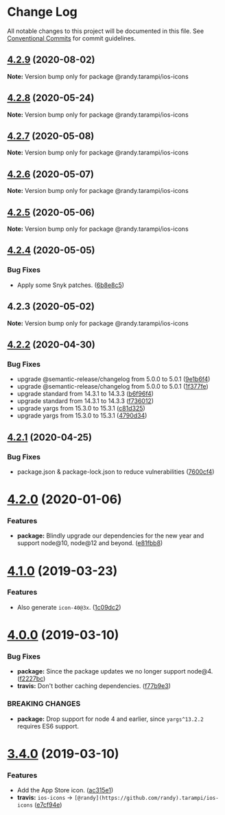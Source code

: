 # Change Log

All notable changes to this project will be documented in this file.
See [Conventional Commits](https://conventionalcommits.org) for commit guidelines.

## [4.2.9](https://github.com/randytarampi/ios-icons/compare/@randy.tarampi/ios-icons@4.2.8...@randy.tarampi/ios-icons@4.2.9) (2020-08-02)

**Note:** Version bump only for package @randy.tarampi/ios-icons





## [4.2.8](https://github.com/randytarampi/ios-icons/compare/@randy.tarampi/ios-icons@4.2.7...@randy.tarampi/ios-icons@4.2.8) (2020-05-24)

**Note:** Version bump only for package @randy.tarampi/ios-icons





## [4.2.7](https://github.com/randytarampi/ios-icons/compare/@randy.tarampi/ios-icons@4.2.6...@randy.tarampi/ios-icons@4.2.7) (2020-05-08)

**Note:** Version bump only for package @randy.tarampi/ios-icons





## [4.2.6](https://github.com/randytarampi/ios-icons/compare/@randy.tarampi/ios-icons@4.2.5...@randy.tarampi/ios-icons@4.2.6) (2020-05-07)

**Note:** Version bump only for package @randy.tarampi/ios-icons





## [4.2.5](https://github.com/randytarampi/ios-icons/compare/@randy.tarampi/ios-icons@4.2.4...@randy.tarampi/ios-icons@4.2.5) (2020-05-06)

**Note:** Version bump only for package @randy.tarampi/ios-icons





## [4.2.4](https://github.com/randytarampi/ios-icons/compare/@randy.tarampi/ios-icons@4.2.3...@randy.tarampi/ios-icons@4.2.4) (2020-05-05)


### Bug Fixes

* Apply some Snyk patches. ([6b8e8c5](https://github.com/randytarampi/ios-icons/commit/6b8e8c5e3e08ffacfaacc92ea3d8de16da186fc4))





## 4.2.3 (2020-05-02)

**Note:** Version bump only for package @randy.tarampi/ios-icons





## [4.2.2](https://github.com/randytarampi/ios-icons/compare/v4.2.1...v4.2.2) (2020-04-30)


### Bug Fixes

* upgrade @semantic-release/changelog from 5.0.0 to 5.0.1 ([9e1b6f4](https://github.com/randytarampi/ios-icons/commit/9e1b6f492619f4dea7063f3562f8b304d0dc5147))
* upgrade @semantic-release/changelog from 5.0.0 to 5.0.1 ([1f377fe](https://github.com/randytarampi/ios-icons/commit/1f377fede421f63736ba27f7c11aab62d711dd63))
* upgrade standard from 14.3.1 to 14.3.3 ([b6f96f4](https://github.com/randytarampi/ios-icons/commit/b6f96f4e59ce10437161463f3d0e06407f700972))
* upgrade standard from 14.3.1 to 14.3.3 ([f736012](https://github.com/randytarampi/ios-icons/commit/f7360127b74018615d0b29a88737161247dc73de))
* upgrade yargs from 15.3.0 to 15.3.1 ([c81d325](https://github.com/randytarampi/ios-icons/commit/c81d3259cd7a16f16eda6aeeb615ba33b4a35839))
* upgrade yargs from 15.3.0 to 15.3.1 ([4790d34](https://github.com/randytarampi/ios-icons/commit/4790d34b9c4eef6b6e5ce5a1a1aed4aff4d20df9))

## [4.2.1](https://github.com/randytarampi/ios-icons/compare/v4.2.0...v4.2.1) (2020-04-25)


### Bug Fixes

* package.json & package-lock.json to reduce vulnerabilities ([7600cf4](https://github.com/randytarampi/ios-icons/commit/7600cf46c7ff7551df432da0cb1cb8387657cff9))

# [4.2.0](https://github.com/randytarampi/ios-icons/compare/v4.1.0...v4.2.0) (2020-01-06)


### Features

* **package:** Blindly upgrade our dependencies for the new year and support node@10, node@12 and beyond. ([e81fbb8](https://github.com/randytarampi/ios-icons/commit/e81fbb8de2422757bd0938447f6690dad62e9b6f))

# [4.1.0](https://github.com/randytarampi/ios-icons/compare/v4.0.0...v4.1.0) (2019-03-23)


### Features

* Also generate `icon-40@3x`. ([1c09dc2](https://github.com/randytarampi/ios-icons/commit/1c09dc2))

# [4.0.0](https://github.com/randytarampi/ios-icons/compare/v3.4.0...v4.0.0) (2019-03-10)


### Bug Fixes

* **package:** Since the package updates we no longer support node@4. ([f2227bc](https://github.com/randytarampi/ios-icons/commit/f2227bc))
* **travis:** Don't bother caching dependencies. ([f77b9e3](https://github.com/randytarampi/ios-icons/commit/f77b9e3))


### BREAKING CHANGES

* **package:** Drop support for node 4 and earlier, since `yargs^13.2.2` requires ES6 support.

# [3.4.0](https://github.com/randytarampi/ios-icons/compare/v3.3.3...v3.4.0) (2019-03-10)


### Features

* Add the App Store icon. ([ac315e1](https://github.com/randytarampi/ios-icons/commit/ac315e1))
* **travis:** `ios-icons` -> `[@randy](https://github.com/randy).tarampi/ios-icons` ([e7cf94e](https://github.com/randytarampi/ios-icons/commit/e7cf94e))
